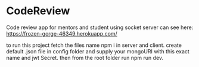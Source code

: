 # CodeReview
Code review app for mentors and student using socket server can see here: https://frozen-gorge-46349.herokuapp.com/

to run this project fetch the files name npm i in server and client.
create default .json file in config folder and supply your mongoURI with this exact name and jwt Secret.
then from the root folder run npm run dev.

